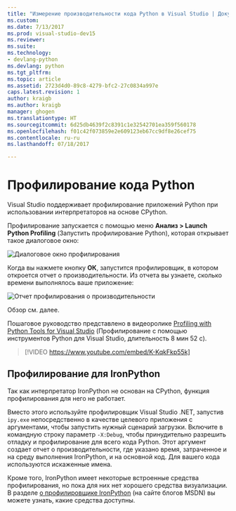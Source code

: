 ```yaml
---
title: "Измерение производительности кода Python в Visual Studio | Документация Майкрософт"
ms.custom: 
ms.date: 7/13/2017
ms.prod: visual-studio-dev15
ms.reviewer: 
ms.suite: 
ms.technology:
- devlang-python
ms.devlang: python
ms.tgt_pltfrm: 
ms.topic: article
ms.assetid: 2723d4d0-89c8-4279-bfc2-27c0834a997e
caps.latest.revision: 1
author: kraigb
ms.author: kraigb
manager: ghogen
ms.translationtype: HT
ms.sourcegitcommit: 6d25db4639f2c8391c1e32542701ea359f560178
ms.openlocfilehash: f01c42f073859e2e609123eb67cc9df8e26cef75
ms.contentlocale: ru-ru
ms.lasthandoff: 07/18/2017

---
```


# <a name="profiling-python-code"></a>Профилирование кода Python

Visual Studio поддерживает профилирование приложений Python при использовании интерпретаторов на основе CPython.

Профилирование запускается с помощью меню **Анализ > Launch Python Profiling** (Запустить профилирование Python), которая открывает такое диалоговое окно:

![Диалоговое окно профилирования](media/profiling-start.png)

Когда вы нажмете кнопку **ОК**, запустится профилировщик, в котором откроется отчет о производительности. Из отчета вы узнаете, сколько времени выполнялось ваше приложение:

![Отчет профилирования о производительности](media/profiling-results.png)

Обзор см. далее.

Пошаговое руководство представлено в видеоролике [Profiling with Python Tools for Visual Studio](http://www.youtube.com/watch?v=K-KqkFkp55k) (Профилирование с помощью инструментов Python для Visual Studio, длительность 8 мин 52 с).

> [!VIDEO https://www.youtube.com/embed/K-KqkFkp55k]

## <a name="profiling-for-ironpython"></a>Профилирование для IronPython

Так как интерпретатор IronPython не основан на CPython, функция профилирования для него не работает.

Вместо этого используйте профилировщик Visual Studio .NET, запустив `ipy.exe` непосредственно в качестве целевого приложения с аргументами, чтобы запустить нужный сценарий загрузки. Включите в командную строку параметр `-X:Debug`, чтобы принудительно разрешить отладку и профилирование для всего кода Python. Этот аргумент создает отчет о производительности, где указано время, затраченное и на среду выполнения IronPython, и на основной код. Для вашего кода используются искаженные имена.

Кроме того, IronPython имеет некоторые встроенные средства профилирования, но пока для них нет хорошего средства визуализации. В разделе [о профилировщике IronPython](http://blogs.msdn.com/b/curth/archive/2009/03/29/an-ironpython-profiler.aspx) (на сайте блогов MSDN) вы можете узнать, какие средства доступны.
